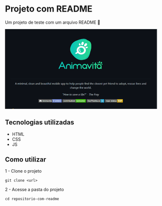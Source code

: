 # Projeto com README
Um projeto de teste com um arquivo README 🚀

<img src="./tela.gif" alt="gif da tela inicial do projeto xyz">

## Tecnologias utilizadas
- HTML
- CSS
- JS

## Como utilizar

1 - Clone o projeto
```
git clone <url>
```

2 - Acesse a pasta do projeto
```
cd repositorio-com-readme
```